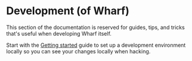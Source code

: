 # Development (of Wharf)

This section of the documentation is reserved for guides, tips, and tricks
that's useful when developing Wharf itself.

Start with the [Getting started](development/getting-started.md) guide to set
up a development environment locally so you can see your changes locally when
hacking.
